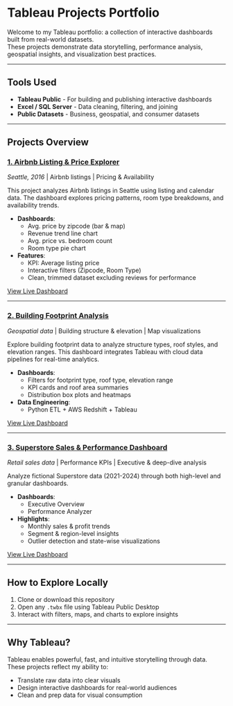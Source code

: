 # Tableau Projects Portfolio

Welcome to my Tableau portfolio: a collection of interactive dashboards built from real-world datasets.  
These projects demonstrate data storytelling, performance analysis, geospatial insights, and visualization best practices.

---

## Tools Used

- **Tableau Public** - For building and publishing interactive dashboards  
- **Excel / SQL Server** - Data cleaning, filtering, and joining  
- **Public Datasets** - Business, geospatial, and consumer datasets  

---

## Projects Overview

### [1. Airbnb Listing & Price Explorer](airbnb-listings)

*Seattle, 2016* | Airbnb listings | Pricing & Availability

This project analyzes Airbnb listings in Seattle using listing and calendar data. The dashboard explores pricing patterns, room type breakdowns, and availability trends.

- **Dashboards**:
  - Avg. price by zipcode (bar & map)
  - Revenue trend line chart
  - Avg. price vs. bedroom count
  - Room type pie chart
- **Features**:
  - KPI: Average listing price
  - Interactive filters (Zipcode, Room Type)
  - Clean, trimmed dataset excluding reviews for performance

[View Live Dashboard](https://public.tableau.com/app/profile/shristi.tuladhar6499/viz/AirbnbListingsAnalysis_17539458480750/Dashboard)

---

### [2. Building Footprint Analysis](building-footprints-analysis)

*Geospatial data* | Building structure & elevation | Map visualizations

Explore building footprint data to analyze structure types, roof styles, and elevation ranges. This dashboard integrates Tableau with cloud data pipelines for real-time analytics.

- **Dashboards**:
  - Filters for footprint type, roof type, elevation range
  - KPI cards and roof area summaries
  - Distribution box plots and heatmaps
- **Data Engineering**:
  - Python ETL + AWS Redshift + Tableau

[View Live Dashboard](https://public.tableau.com/app/profile/shristi.tuladhar6499/viz/BuildingFootprintsAnalysis/BuildingFootprintAnalysis)

---

### [3. Superstore Sales & Performance Dashboard](superstore-sales-performance)

*Retail sales data* | Performance KPIs | Executive & deep-dive analysis

Analyze fictional Superstore data (2021-2024) through both high-level and granular dashboards.

- **Dashboards**:
  - Executive Overview
  - Performance Analyzer
- **Highlights**:
  - Monthly sales & profit trends
  - Segment & region-level insights
  - Outlier detection and state-wise visualizations

[View Live Dashboard](https://public.tableau.com/app/profile/shristi.tuladhar6499/viz/SuperstoreSalesPerformanceDashboard_17536767511400/ExecutiveDashboard)

---

## How to Explore Locally

1. Clone or download this repository 
2. Open any `.twbx` file using Tableau Public Desktop  
3. Interact with filters, maps, and charts to explore insights  

---

## Why Tableau?

Tableau enables powerful, fast, and intuitive storytelling through data. These projects reflect my ability to:
- Translate raw data into clear visuals  
- Design interactive dashboards for real-world audiences  
- Clean and prep data for visual consumption
  
